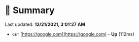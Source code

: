 # 📖 Summary
Last updated: **12/21/2021, 3:01:27 AM**

- `GET` [https://google.com](https://google.com) - **Up** (112ms)
